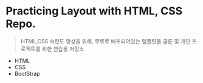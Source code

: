 # Practicing Layout with HTML, CSS Repo. 

> HTML,CSS 숙련도 향상을 위해, 무료로 배포되어있는 템플릿들 클론 및 개인 프로젝트를 위한 연습용 저장소

- HTML
- CSS
- BootStrap